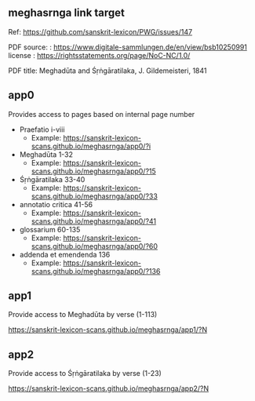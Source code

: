 
## meghasrnga link target

Ref: https://github.com/sanskrit-lexicon/PWG/issues/147

PDF source: : https://www.digitale-sammlungen.de/en/view/bsb10250991
    license : https://rightsstatements.org/page/NoC-NC/1.0/
      
PDF title: Meghadūta and Śṛṅgāratilaka, J. Gildemeisteri, 1841

## app0
Provides access to pages based on internal page number
  
* Praefatio i-viii 
   * Example: https://sanskrit-lexicon-scans.github.io/meghasrnga/app0/?i 
* Meghadūta 1-32 
   * Example: https://sanskrit-lexicon-scans.github.io/meghasrnga/app0/?15 
* Śṛṅgāratilaka 33-40 
   * Example: https://sanskrit-lexicon-scans.github.io/meghasrnga/app0/?33 
* annotatio critica 41-56 
   * Example: https://sanskrit-lexicon-scans.github.io/meghasrnga/app0/?41 
* glossarium 60-135 
   * Example: https://sanskrit-lexicon-scans.github.io/meghasrnga/app0/?60
* addenda et emendenda 136 
   * Example: https://sanskrit-lexicon-scans.github.io/meghasrnga/app0/?136 
    

## app1 
Provide access to Meghadūta by verse (1-113)

https://sanskrit-lexicon-scans.github.io/meghasrnga/app1/?N


## app2
Provide access to Śṛṅgāratilaka by verse (1-23)

https://sanskrit-lexicon-scans.github.io/meghasrnga/app2/?N

